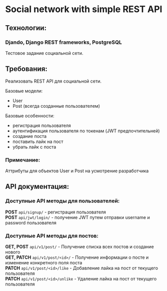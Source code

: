 # Social network with simple REST API
## Технологии:
### Djando, Django REST frameworks, PostgreSQL

Тестовое задание социальной сети.

## Требования:

<p>Реализовать REST API для социальной сети.</p>
<p>Базовые модели:</p>
<ul>
    <li>User</li>
    <li>Post (всегда созданные пользователем)</li>
</ul>
<p>Базовые особенности:</p>
<ul>
    <li>регистрация пользователя</li>
    <li>аутентификация пользователя по токенам (JWT предпочтительней)</li>
    <li>создание поста</li>
    <li>поставить лайк на пост</li>
    <li>убрать лайк с поста</li>
</ul>

### Примечание:

<p>Аттрибуты для объектов User и Post на усмотрение разработчика</p>

## API документация:

### Доступные API методы для пользователей:

**POST** `api/signup/` - регистрация пользователя <br>
**POST** `api/jwt/login/` - получение JWT путем отправки username и password пользователя

### Доступные API методы для постов:

**GET, POST** `api/v1/post/` - Получение списка всех постов и создание нового <br>
**GET, PATCH** `api/v1/post/<id>/` - Получение информации о посте и изменение конкретного поля поста <br>
**PATCH** `api/v1/post/<id>/like` - Добавление лайка на пост от текущего пользователя <br>
**PATCH** `api/v1/post/<id>/unlike` - Удаление лайка на пост от текущего пользователя <br>
